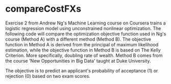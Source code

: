 compareCostFXs
==============

Exercise 2 from Andrew Ng's Machine Learning course on Coursera trains a logistic regression model using unconstrained nonlinear optimization.  The following code will compare the optimization objective function used in Ng's course (Method A) with a different method (Method B). The objective function in Method A is derived from the principal of maximum likelihood estimation, while the objective function in Method B is based on The Kelly Criterion.  More specifically, doubling rate of wealth.  Method B comes from the course 'New Opportunities in Big Data' taught
at Duke University.

The objective is to predict an applicant's probability of acceptance (1) or rejection (0) based on two exam scores. 
